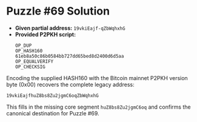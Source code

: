 # Puzzle #69 Solution

- **Given partial address:** `19vkiEajf-qZbWqhxhG`
- **Provided P2PKH script:**
  ```
  OP_DUP
  OP_HASH160
  61eb8a50c86b0584bb727dd65bed8d2400d6d5aa
  OP_EQUALVERIFY
  OP_CHECKSIG
  ```

Encoding the supplied HASH160 with the Bitcoin mainnet P2PKH version byte (0x00) recovers the complete legacy address:

```
19vkiEajfhuZ8bs8Zu2jgmC6oqZbWqhxhG
```

This fills in the missing core segment `huZ8bs8Zu2jgmC6oq` and confirms the canonical destination for Puzzle #69.
